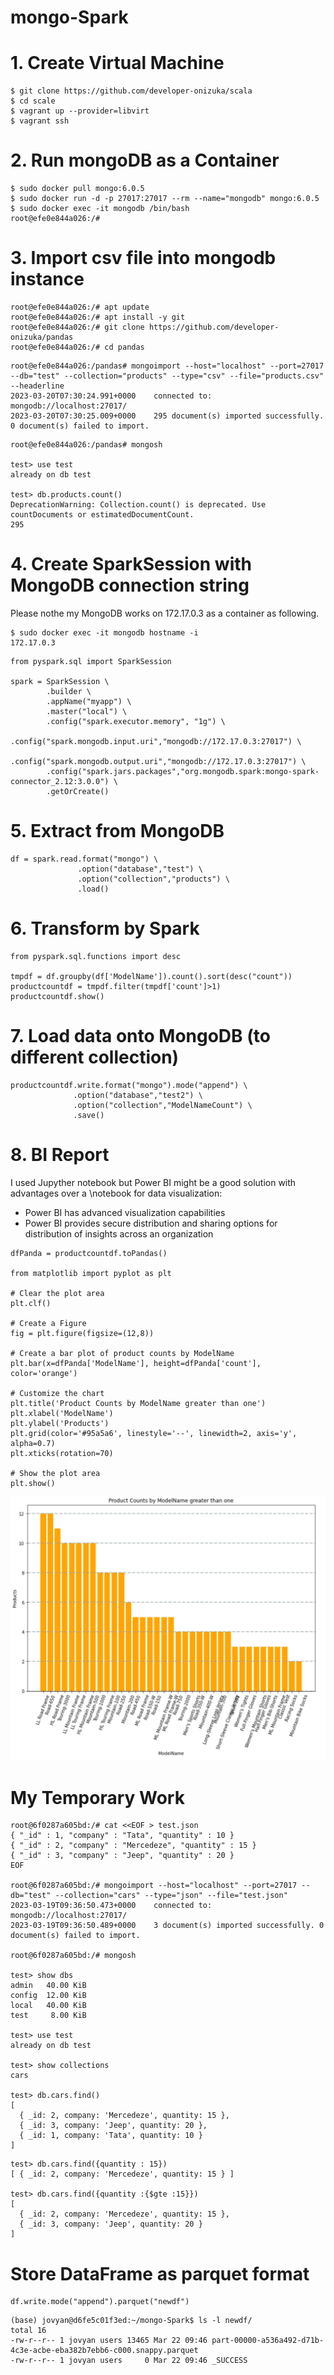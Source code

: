 # mongo-Spark

# 1. Create Virtual Machine
```
$ git clone https://github.com/developer-onizuka/scala
$ cd scale
$ vagrant up --provider=libvirt
$ vagrant ssh
```

# 2. Run mongoDB as a Container
```
$ sudo docker pull mongo:6.0.5
$ sudo docker run -d -p 27017:27017 --rm --name="mongodb" mongo:6.0.5
$ sudo docker exec -it mongodb /bin/bash
root@efe0e844a026:/#
```

# 3. Import csv file into mongodb instance
```
root@efe0e844a026:/# apt update
root@efe0e844a026:/# apt install -y git
root@efe0e844a026:/# git clone https://github.com/developer-onizuka/pandas
root@efe0e844a026:/# cd pandas
```
```
root@efe0e844a026:/pandas# mongoimport --host="localhost" --port=27017 --db="test" --collection="products" --type="csv" --file="products.csv" --headerline
2023-03-20T07:30:24.991+0000	connected to: mongodb://localhost:27017/
2023-03-20T07:30:25.009+0000	295 document(s) imported successfully. 0 document(s) failed to import.
```
```
root@efe0e844a026:/pandas# mongosh

test> use test
already on db test

test> db.products.count()
DeprecationWarning: Collection.count() is deprecated. Use countDocuments or estimatedDocumentCount.
295
```

# 4. Create SparkSession with MongoDB connection string
Please nothe my MongoDB works on 172.17.0.3 as a container as following.
```
$ sudo docker exec -it mongodb hostname -i
172.17.0.3
```
```
from pyspark.sql import SparkSession

spark = SparkSession \
        .builder \
        .appName("myapp") \
        .master("local") \
        .config("spark.executor.memory", "1g") \
        .config("spark.mongodb.input.uri","mongodb://172.17.0.3:27017") \
        .config("spark.mongodb.output.uri","mongodb://172.17.0.3:27017") \
        .config("spark.jars.packages","org.mongodb.spark:mongo-spark-connector_2.12:3.0.0") \
        .getOrCreate()
```

# 5. Extract from MongoDB
```
df = spark.read.format("mongo") \
               .option("database","test") \
               .option("collection","products") \
               .load()
```

# 6. Transform by Spark
```
from pyspark.sql.functions import desc

tmpdf = df.groupby(df['ModelName']).count().sort(desc("count"))
productcountdf = tmpdf.filter(tmpdf['count']>1)
productcountdf.show()
```

# 7. Load data onto MongoDB (to different collection)
```
productcountdf.write.format("mongo").mode("append") \
              .option("database","test2") \
              .option("collection","ModelNameCount") \
              .save()
```

# 8. BI Report
I used Jupyther notebook but Power BI might be a good solution with advantages over a \notebook for data visualization:<br>
- Power BI has advanced visualization capabilities
- Power BI provides secure distribution and sharing options for distribution of insights across an organization

```
dfPanda = productcountdf.toPandas()

from matplotlib import pyplot as plt

# Clear the plot area
plt.clf()

# Create a Figure
fig = plt.figure(figsize=(12,8))

# Create a bar plot of product counts by ModelName
plt.bar(x=dfPanda['ModelName'], height=dfPanda['count'], color='orange')

# Customize the chart
plt.title('Product Counts by ModelName greater than one')
plt.xlabel('ModelName')
plt.ylabel('Products')
plt.grid(color='#95a5a6', linestyle='--', linewidth=2, axis='y', alpha=0.7)
plt.xticks(rotation=70)

# Show the plot area
plt.show()
```
![mongo-Spark.png](https://github.com/developer-onizuka/mongo-Spark/blob/main/mongo-Spark.png)

# My Temporary Work
```
root@6f0287a605bd:/# cat <<EOF > test.json
{ "_id" : 1, "company" : "Tata", "quantity" : 10 }
{ "_id" : 2, "company" : "Mercedeze", "quantity" : 15 }
{ "_id" : 3, "company" : "Jeep", "quantity" : 20 }
EOF

root@6f0287a605bd:/# mongoimport --host="localhost" --port=27017 --db="test" --collection="cars" --type="json" --file="test.json"
2023-03-19T09:36:50.473+0000	connected to: mongodb://localhost:27017/
2023-03-19T09:36:50.489+0000	3 document(s) imported successfully. 0 document(s) failed to import.

root@6f0287a605bd:/# mongosh

test> show dbs
admin   40.00 KiB
config  12.00 KiB
local   40.00 KiB
test     8.00 KiB

test> use test
already on db test

test> show collections
cars

test> db.cars.find()
[
  { _id: 2, company: 'Mercedeze', quantity: 15 },
  { _id: 3, company: 'Jeep', quantity: 20 },
  { _id: 1, company: 'Tata', quantity: 10 }
]
```
```
test> db.cars.find({quantity : 15})
[ { _id: 2, company: 'Mercedeze', quantity: 15 } ]

test> db.cars.find({quantity :{$gte :15}})
[
  { _id: 2, company: 'Mercedeze', quantity: 15 },
  { _id: 3, company: 'Jeep', quantity: 20 }
]
```

# Store DataFrame as parquet format
```
df.write.mode("append").parquet("newdf")
```
```
(base) jovyan@d6fe5c01f3ed:~/mongo-Spark$ ls -l newdf/
total 16
-rw-r--r-- 1 jovyan users 13465 Mar 22 09:46 part-00000-a536a492-d71b-4c3e-acbe-eba382b7ebb6-c000.snappy.parquet
-rw-r--r-- 1 jovyan users     0 Mar 22 09:46 _SUCCESS
```


